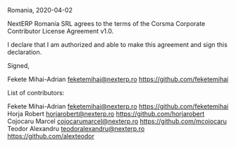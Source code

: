 Romania, 2020-04-02

NextERP Romania SRL agrees to the terms of the Corsma Corporate Contributor License
Agreement v1.0.

I declare that I am authorized and able to make this agreement and sign this
declaration.

Signed,

Fekete Mihai-Adrian feketemihai@nexterp.ro https://github.com/feketemihai

List of contributors:

Fekete Mihai-Adrian feketemihai@nexterp.ro https://github.com/feketemihai
Horja Robert horjarobert@nexterp.ro https://github.com/horjarobert
Cojocaru Marcel cojocarumarcel@nexterp.ro https://github.com/mcojocaru
Teodor Alexandru teodoralexandru@nexterp.ro https://github.com/alexteodor
